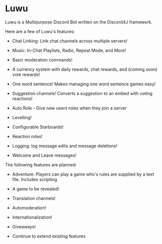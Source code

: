 # Luwu
Luwu is a Multipurpose Discord Bot written on the Discord4J framework.

Here are a few of Luwu's features:

* Chat Linking: Link chat channels across multiple servers!

* Music: In-Chat Playlists, Radio, Repeat Mode, and More!

* Basic moderation commands!

* A currency system with daily rewards, chat rewards, and (coming soon) vote rewards!

* One word sentence! Makes managing one word sentence games easy!

* Suggestion channels! Converts a suggestion to an embed with voting reactions!

* Auto Role - Give new users roles when they join a server

* Levelling!

* Configurable Starboards!

* Reaction roles!

* Logging: log message edits and message deletions!

* Welcome and Leave messages!

The following features are planned:

* Adventure: Players can play a game who's rules are supplied by a text file. Includes scripting.

* A game to be revealed!

* Translation channels!

* Automoderation!

* Internationalization!

* Giveaways!

* Continue to extend existing features
